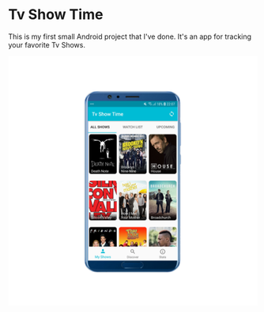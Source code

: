# Tv Show Time

This is my first small Android project that I've done.
It's an app for tracking your favorite Tv Shows.

![allshows](https://github.com/MirzaBegunic/TvShowTime/blob/master/Screenshots/allshows.png)
